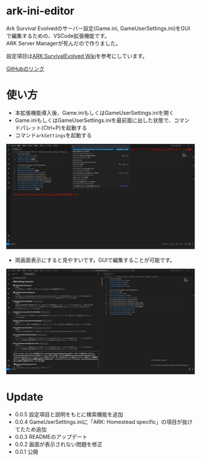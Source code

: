 # ark-ini-editor
Ark Survival Evolvedのサーバー設定(Game.ini, GameUserSettings.ini)をGUIで編集するための、VSCode拡張機能です。  
ARK Server Managerが死んだので作りました。  

設定項目は[ARK:SurvivalEvolved Wiki](https://ark.fandom.com/ja/wiki/%E3%82%B5%E3%83%BC%E3%83%90%E3%83%BC%E6%A7%8B%E6%88%90)を参考にしています。  

[GitHubのリンク](https://github.com/Seaoftrees08/ark-ini-editor)

# 使い方
- 本拡張機能導入後、Game.iniもしくはGameUserSettings.iniを開く
- Game.iniもしくはGameUserSettings.iniを最前面に出した状態で、コマンドパレット(Ctrl+P)を起動する
- コマンド`arkSettings`を起動する  
<img src="https://raw.githubusercontent.com/Seaoftrees08/ark-ini-editor/refs/heads/master/dock_img/ark-ini-desc1.jpg">

- 両画面表示にすると見やすいです。GUIで編集することが可能です。
<img src="https://raw.githubusercontent.com/Seaoftrees08/ark-ini-editor/refs/heads/master/dock_img/ark-ini-desc2.jpg">


# Update
- 0.0.5 設定項目と説明をもとに検索機能を追加
- 0.0.4 GameUserSettings.iniに「ARK: Homestead specific」の項目が抜けてたため追加
- 0.0.3 READMEのアップデート
- 0.0.2 画面が表示されない問題を修正
- 0.0.1 公開


